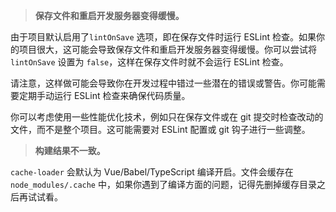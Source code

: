 > **保存文件和重启开发服务器变得缓慢。**

由于项目默认启用了`lintOnSave` 选项，即在保存文件时运行 ESLint 检查。如果你的项目很大，这可能会导致保存文件和重启开发服务器变得缓慢。你可以尝试将 `lintOnSave` 设置为 `false`，这样在保存文件时就不会运行 ESLint 检查。

请注意，这样做可能会导致你在开发过程中错过一些潜在的错误或警告。你可能需要定期手动运行 ESLint 检查来确保代码质量。

你可以考虑使用一些性能优化技术，例如只在保存文件或在 git 提交时检查改动的文件，而不是整个项目。这可能需要对 ESLint 配置或 git 钩子进行一些调整。





> **构建结果不一致。**

`cache-loader` 会默认为 Vue/Babel/TypeScript 编译开启。文件会缓存在 `node_modules/.cache` 中，如果你遇到了编译方面的问题，记得先删掉缓存目录之后再试试看。